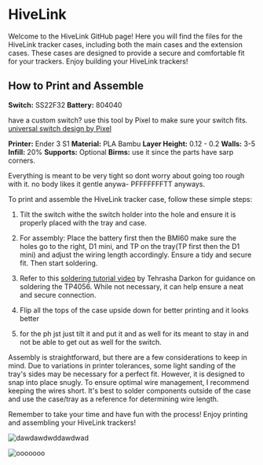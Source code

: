 # HiveLink
Welcome to the HiveLink GitHub page! Here you will find the files for the HiveLink tracker cases, including both the main cases and the extension cases. These cases are designed to provide a secure and comfortable fit for your trackers. Enjoy building your HiveLink trackers!

## How to Print and Assemble

**Switch:** SS22F32
**Battery:** 804040

have a custom switch? use this tool by Pixel to make sure your switch fits.
[universal switch design by Pixel](https://cad.onshape.com/documents/01290834cb27e4ddda5063ff/w/0bcb51db692b508a34e871d9/e/a89f65111ff99bb0dd67d00c)

**Printer:** Ender 3 S1
**Material:** PLA Bambu
**Layer Height:** 0.12 - 0.2
**Walls:** 3-5
**Infill:** 20%
**Supports:** Optional
**Birms:** use it since the parts have sarp corners.

Everything is meant to be very tight so dont worry about going too rough with it. no body likes it gentle anywa- PFFFFFFFTT anyways.

To print and assemble the HiveLink tracker case, follow these simple steps:

1. Tilt the switch withe the switch holder into the hole and ensure it is properly placed with the tray and case.

2. For assembly: Place the battery first then the BMI60 make sure the holes go to the right, D1 mini, and TP on the tray(TP first then the D1 mini) and adjust the wiring length accordingly. Ensure a tidy and secure fit. Then start soldering.

3. Refer to this [soldering tutorial video](https://youtu.be/hGc3ey2mqJU) by Tehrasha Darkon for guidance on soldering the TP4056. While not necessary, it can help ensure a neat and secure connection.

4. Flip all the tops of the case upside down for better printing and it looks better

5. for the ph jst just tilt it and put it and as well for its meant to stay in and not be able to get out as well for the switch.



Assembly is straightforward, but there are a few considerations to keep in mind. Due to variations in printer tolerances, some light sanding of the tray's sides may be necessary for a perfect fit. However, it is designed to snap into place snugly. To ensure optimal wire management, I recommend keeping the wires short. It's best to solder components outside of the case and use the case/tray as a reference for determining wire length.

Remember to take your time and have fun with the process! Enjoy printing and assembling your HiveLink trackers!

![dawdawdwddawdwad](https://github.com/SakeSaki/HiveLink/assets/119632972/672cf797-5c07-4cd4-b9bf-57099889feb5)


![ooooooo](https://github.com/SakeSaki/HiveLink/assets/119632972/381d2363-558b-476d-bd4e-2b5c7d526cc1)
